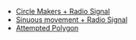 
- [Circle Makers + Radio Signal](https://makecode.microbit.org/S43388-50906-87129-41542)
- [Sinuous movement + Radio Signal](https://makecode.microbit.org/S94868-15525-46312-69992)
- [Attempted Polygon](https://makecode.microbit.org/S87071-57316-15329-88300)

